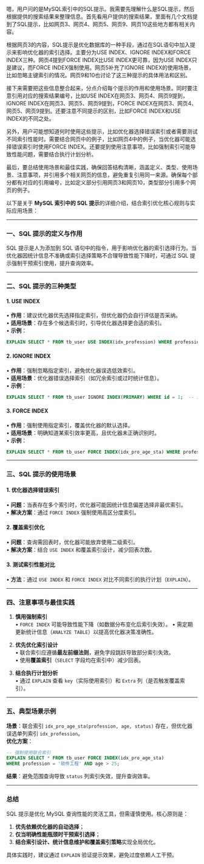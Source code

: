 嗯，用户问的是MySQL索引中的SQL提示。我需要先理解什么是SQL提示，然后根据提供的搜索结果来整理信息。首先看用户提供的搜索结果，里面有几个文档提到了SQL提示，比如网页3、网页4、网页5、网页9、网页10这些地方都有相关内容。

根据网页3的内容，SQL提示是优化数据库的一种手段，通过在SQL语句中加入提示来影响优化器的索引选择。主要分为USE INDEX、IGNORE INDEX和FORCE INDEX三种。网页4提到FORCE INDEX比USE INDEX更可靠，因为USE INDEX只是建议，而FORCE INDEX强制使用。网页5补充了IGNORE INDEX的使用场景，比如忽略主键索引的情况。网页9和10也讨论了这三种提示的具体用法和区别。

接下来需要把这些信息整合起来，分点介绍每个提示的作用和使用场景。同时要注意引用对应的搜索结果编号，比如USE INDEX在网页3、网页4、网页9提到，IGNORE INDEX在网页3、网页5、网页9提到，FORCE INDEX在网页3、网页4、网页5、网页9提到。还要注意不同提示的区别，比如FORCE INDEX和USE INDEX的不同之处。

另外，用户可能想知道何时使用这些提示，比如优化器选择错误索引或者需要测试不同索引性能时。需要结合网页中的例子，比如网页4中的例子，当优化器可能选择错误索引时使用FORCE INDEX。还要提到使用注意事项，比如强制索引可能导致性能问题，需要结合执行计划分析。

最后，要总结使用场景和最佳实践，确保回答结构清晰，涵盖定义、类型、使用场景、注意事项，并引用多个相关网页的信息，避免重复引用同一来源。确保每个部分都有对应的引用编号，比如定义部分引用网页3和网页10，类型部分引用多个网页的例子。




以下是关于 **MySQL 索引中的 SQL 提示**的详细介绍，结合索引优化核心规则与实际应用场景：

---

### 一、SQL 提示的定义与作用
SQL 提示是人为添加到 SQL 语句中的指令，用于影响优化器的索引选择行为。当优化器因统计信息不准确或索引选择策略不合理导致性能下降时，可通过 SQL 提示强制干预索引使用，提升查询效率。

---

### 二、SQL 提示的三种类型
#### 1. **USE INDEX**
• **作用**：建议优化器优先选择指定索引，但优化器仍会自行评估是否采纳。  
• **适用场景**：存在多个候选索引时，引导优化器选择更合适的索引。  
• **示例**：  
```sql
EXPLAIN SELECT * FROM tb_user USE INDEX(idx_profession) WHERE profession = '软件工程';
```

#### 2. **IGNORE INDEX**
• **作用**：强制忽略指定索引，避免优化器误选低效索引。  
• **适用场景**：优化器错误选择索引（如冗余索引或过时统计信息）。  
• **示例**：  
```sql
EXPLAIN SELECT * FROM tb_user IGNORE INDEX(PRIMARY) WHERE id = 1;  -- 忽略主键索引
```

#### 3. **FORCE INDEX**
• **作用**：强制使用指定索引，覆盖优化器的默认选择。  
• **适用场景**：明确知道某索引效率更高，且优化器未正确识别时。  
• **示例**：  
```sql
EXPLAIN SELECT * FROM tb_user FORCE INDEX(idx_pro_age_sta) WHERE profession = '软件工程';
```

---

### 三、SQL 提示的使用场景
#### 1. **优化器选择错误索引**
• **问题**：当表存在多个索引时，优化器可能因统计信息偏差选择非最优索引。  
• **解决方案**：通过 `FORCE INDEX` 强制使用高区分度索引。

#### 2. **覆盖索引优化**
• **问题**：查询需回表时，优化器可能放弃使用二级索引。  
• **解决方案**：结合 `USE INDEX` 和覆盖索引设计，减少回表次数。

#### 3. **测试索引性能对比**
• **方法**：通过 `USE INDEX` 和 `FORCE INDEX` 对比不同索引的执行计划（`EXPLAIN`）。

---

### 四、注意事项与最佳实践
1. **慎用强制索引**  
   • `FORCE INDEX` 可能导致性能下降（如数据分布变化后索引失效）。
   • 需定期更新统计信息（`ANALYZE TABLE`）以提高优化器决策准确性。

2. **优先优化索引设计**  
   • 联合索引应遵循**最左前缀法则**，避免字段跳跃导致部分索引失效。  
   • 使用**覆盖索引**（`SELECT` 字段均在索引中）减少回表。

3. **结合执行计划分析**  
   • 通过 `EXPLAIN` 查看 `key`（实际使用索引）和 `Extra` 列（是否触发覆盖索引）。

---

### 五、典型场景示例
**场景**：联合索引 `idx_pro_age_sta(profession, age, status)` 存在，但优化器误选单列索引 `idx_profession`。  
**优化方案**：
```sql
-- 强制使用联合索引
EXPLAIN SELECT * FROM tb_user FORCE INDEX(idx_pro_age_sta) 
WHERE profession = '软件工程' AND age > 25;
```
**结果**：避免范围查询导致 `status` 列索引失效，提升查询效率。

---

### 总结
SQL 提示是优化 MySQL 查询性能的灵活工具，但需谨慎使用。核心原则是：
1. **优先依赖优化器的自动选择**；
2. **仅当明确性能瓶颈时干预索引选择**；
3. **结合索引设计、统计信息维护和覆盖索引策略**实现全局优化。

具体实践时，建议通过 `EXPLAIN` 验证提示效果，避免过度依赖人工干预。